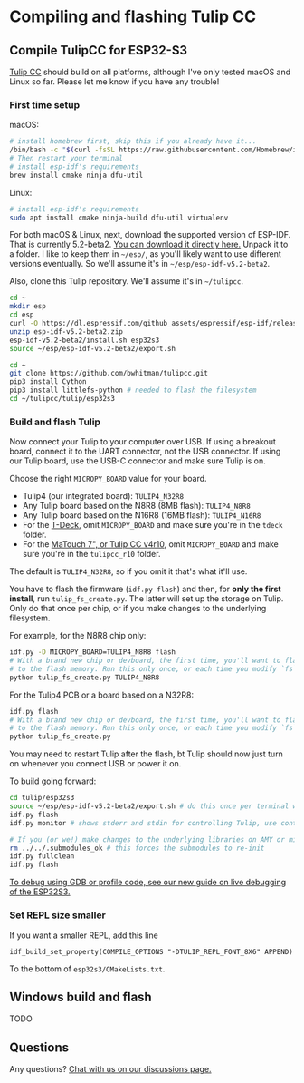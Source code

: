 # Compiling and flashing Tulip CC

## Compile TulipCC for ESP32-S3

[Tulip CC](../README.md) should build on all platforms, although I've only tested macOS and Linux so far. Please let me know if you have any trouble!

### First time setup

macOS:
```bash
# install homebrew first, skip this if you already have it...
/bin/bash -c "$(curl -fsSL https://raw.githubusercontent.com/Homebrew/install/HEAD/install.sh)"
# Then restart your terminal
# install esp-idf's requirements
brew install cmake ninja dfu-util
```

Linux:
```bash
# install esp-idf's requirements
sudo apt install cmake ninja-build dfu-util virtualenv
```

For both macOS & Linux, next, download the supported version of ESP-IDF. That is currently 5.2-beta2. [You can download it directly here.](https://dl.espressif.com/github_assets/espressif/esp-idf/releases/download/v5.2-beta2/esp-idf-v5.2-beta2.zip) Unpack it to a folder. I like to keep them in `~/esp/`, as you'll likely want to use different versions eventually. So we'll assume it's in `~/esp/esp-idf-v5.2-beta2`.

Also, clone this Tulip repository. We'll assume it's in `~/tulipcc`.

```bash
cd ~
mkdir esp
cd esp
curl -O https://dl.espressif.com/github_assets/espressif/esp-idf/releases/download/v5.2-beta2/esp-idf-v5.2-beta2.zip
unzip esp-idf-v5.2-beta2.zip
esp-idf-v5.2-beta2/install.sh esp32s3
source ~/esp/esp-idf-v5.2-beta2/export.sh

cd ~
git clone https://github.com/bwhitman/tulipcc.git 
pip3 install Cython
pip3 install littlefs-python # needed to flash the filesystem
cd ~/tulipcc/tulip/esp32s3
```

### Build and flash Tulip 

Now connect your Tulip to your computer over USB. If using a breakout board, connect it to the UART connector, not the USB connector. If using our Tulip board, use the USB-C connector and make sure Tulip is on. 

Choose the right `MICROPY_BOARD` value for your board. 

 * Tulip4 (our integrated board): `TULIP4_N32R8`
 * Any Tulip board based on the N8R8 (8MB flash): `TULIP4_N8R8`
 * Any Tulip board based on the N16R8 (16MB flash): `TULIP4_N16R8`
 * For the [T-Deck](../tulip/tdeck/README.md), omit `MICROPY_BOARD` and make sure you're in the `tdeck` folder. 
 * For the [MaTouch 7", or Tulip CC v4r10](https://github.com/bwhitman/tulipcc/issues/160), omit `MICROPY_BOARD` and make sure you're in the `tulipcc_r10` folder.

The default is `TULIP4_N32R8`, so if you omit it that's what it'll use.

You have to flash the firmware (`idf.py flash`) and then, for **only the first install**, run `tulip_fs_create.py`. The latter will set up the storage on Tulip. Only do that once per chip, or if you make changes to the underlying filesystem.

For example, for the N8R8 chip only:

```bash
idf.py -D MICROPY_BOARD=TULIP4_N8R8 flash 
# With a brand new chip or devboard, the first time, you'll want to flash Tulip's filesystem 
# to the flash memory. Run this only once, or each time you modify `fs` if you're developing Tulip itself.
python tulip_fs_create.py TULIP4_N8R8
```

For the Tulip4 PCB or a board based on a N32R8:

```bash
idf.py flash 
# With a brand new chip or devboard, the first time, you'll want to flash Tulip's filesystem 
# to the flash memory. Run this only once, or each time you modify `fs` if you're developing Tulip itself.
python tulip_fs_create.py
```

You may need to restart Tulip after the flash, bt Tulip should now just turn on whenever you connect USB or power it on. 

To build going forward:

```bash
cd tulip/esp32s3
source ~/esp/esp-idf-v5.2-beta2/export.sh # do this once per terminal window
idf.py flash
idf.py monitor # shows stderr and stdin for controlling Tulip, use control-] to quit

# If you (or we!) make changes to the underlying libraries on AMY or micropython, you want to fully clean the build 
rm ../../.submodules_ok # this forces the submodules to re-init
idf.py fullclean
idf.py flash
```

[To debug using GDB or profile code, see our new guide on live debugging of the ESP32S3.](tulip_debug.md)

### Set REPL size smaller

If you want a smaller REPL, add this line

```
idf_build_set_property(COMPILE_OPTIONS "-DTULIP_REPL_FONT_8X6" APPEND)
```

To the bottom of `esp32s3/CMakeLists.txt`.


## Windows build and flash

TODO 

## Questions

Any questions? [Chat with us on our discussions page.](https://github.com/bwhitman/tulipcc/discussions)

